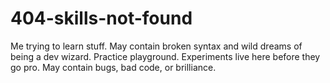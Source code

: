# 404-skills-not-found
Me trying to learn stuff. May contain broken syntax and wild dreams of being a dev wizard. Practice playground. Experiments live here before they go pro. May contain bugs, bad code, or brilliance.
